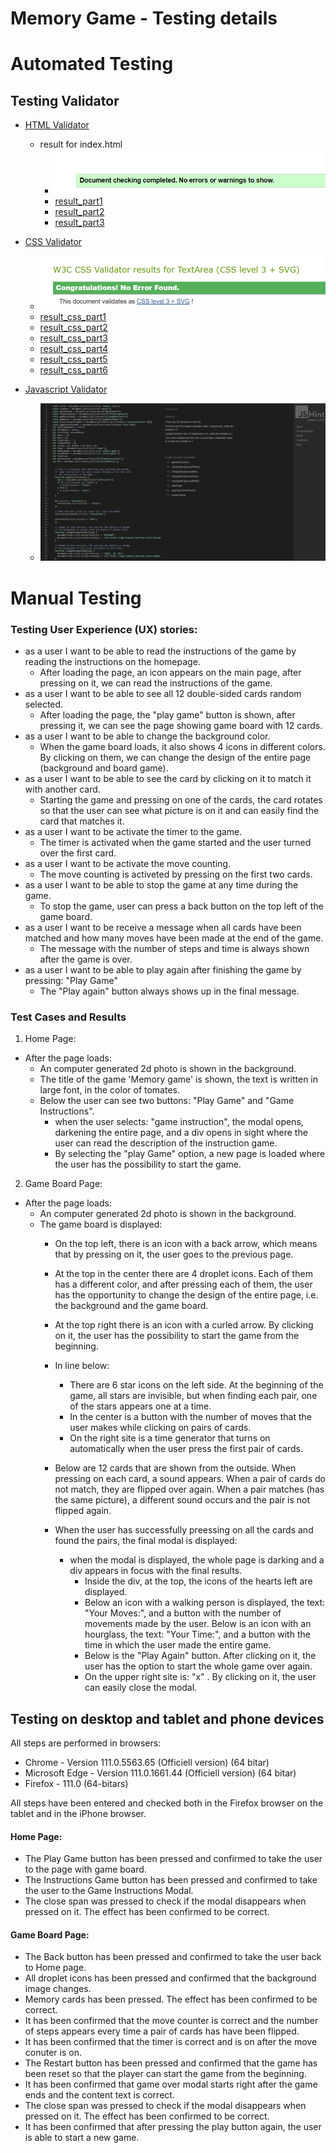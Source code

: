 # Memory Game - Testing details

# Automated Testing

## Testing Validator

- [HTML Validator](https://validator.w3.org/#validate_by_input)
    - result for index.html
        - ![validator_html](assets/images/validator_html.png)
        - [result_part1](test/test_validator/test_result_validatorhtml_part1.png)
        - [result_part2](test/test_validator/test_result_validatorhtml_part2.png)
        - [result_part3](test/test_validator/test_result_validatorhtml_part3.png)

- [CSS Validator](https://jigsaw.w3.org/css-validator/#validate_by_input)
    - ![CSS Validator - result](assets/images/validator_css.png)
    - [result_css_part1](test/test_validator/validator_css_part1.png)
    - [result_css_part2](test/test_validator/test_result_validatorcss_part2.png)
    - [result_css_part3](test/test_validator/test_result_validator_css_part3.png)
    - [result_css_part4](test/test_validator/test_result_validator_css_part4.png)
    - [result_css_part5](test/test_validator/test_result_validator_css_part5.png)
    - [result_css_part6](test/test_validator/test_result_validator_css_part6.png)

- [Javascript Validator](https://jshint.com/)
    - ![JS Validator](assets/images/validator_jshint.png)






# Manual Testing

### Testing User Experience (UX) stories:

- as a user I want to be able to read the instructions of the game by reading the instructions on the homepage.
    - After loading the page, an icon appears on the main page, after pressing on it, we can read the instructions of the game.
- as a user I want to be able to see all 12 double-sided cards random selected.
    - After loading the page, the "play game" button is shown, after pressing it, we can see the page showing game board with 12 cards.
- as a user I want to be able to change the background color.
    - When the game board loads, it also shows 4 icons in different colors. By clicking on them, we can change the design of the entire page (background and board game).
- as a user I want to be able to see the card by clicking on it to match it with another card.
    - Starting the game and pressing on one of the cards, the card rotates so that the user can see what picture is on it and can easily find the card that matches it.
- as a user I want to be activate the timer to the game. 
    - The timer is activated when the game started and the user turned over the first card.
- as a user I want to be activate the move counting. 
    - The move counting is activeted by pressing on the first two cards.
- as a user I want to be able to stop the game at any time during the game.
    - To stop the game, user can press a back button on the top left of the game board.
- as a user I want to be receive a message when all cards have been matched and how many moves have been made at the end of the game.
    - The message with the number of steps and time is always shown after the game is over.
- as a user I want to be able to play again after finishing the game by pressing: "Play Game"
    - The "Play again" button always shows up in the final message.

### Test Cases and Results

1. Home Page:
- After the page loads:
    - An computer generated 2d photo is shown in the background. 
    - The title of the game 'Memory game' is shown, the text is written in large font, in the color of tomates. 
    - Below the user can see two buttons: "Play Game" and "Game Instructions".
        - when the user selects: "game instruction", the modal opens, darkening the entire page, and a div opens in sight where the user can read the description of the instruction game.
        - By selecting the "play Game" option, a new page is loaded where the user has the possibility to start the game.

2. Game Board Page:
- After the page loads:
    - An computer generated 2d photo is shown in the background. 
    - The game board is displayed: 
        - On the top left, there is an icon with a back arrow, which means that by pressing on it, the user goes to the previous page.
        - At the top in the center there are 4 droplet icons. Each of them has a different color, and after pressing each of them, the user has the opportunity to change the design of the entire page, i.e. the background and the game board.
        - At the top right there is an icon with a curled arrow. By clicking on it, the user has the possibility to start the game from the beginning.
        - In line below:
            - There are 6 star icons on the left side. At the beginning of the game, all stars are invisible, but when finding each pair, one of the stars appears one at a time.
            - In the center is a button with the number of moves that the user makes while clicking on pairs of cards.
            - On the right site is a time generator that turns on automatically when the user press the first pair of cards.
        - Below are 12 cards that are shown from the outside. When pressing on each card, a sound appears. When a pair of cards do not match, they are flipped over again. When a pair matches (has the same picture), a different sound occurs and the pair is not flipped again.
        
         - When the user has successfully preessing on all the cards and found the pairs, the final modal is displayed:
            - when the modal is displayed, the whole page is darking and a div appears in focus with the final results.
                - Inside the div, at the top, the icons of the hearts left are displayed.
                - Below an icon with a walking person is displayed, the text: "Your Moves:", and a button with the number of movements made by the user.
                Below is an icon with an hourglass, the text: "Your Time:", and a button with the time in which the user made the entire game.
                - Below is the "Play Again" button. After clicking on it, the user has the option to start the whole game over again.
                - On the upper right site is: "x" . By clicking on it, the user can easily close the modal.       

## Testing on desktop and tablet and phone devices
All steps are performed in browsers:
 - Chrome - Version 111.0.5563.65 (Officiell version) (64 bitar)
 - Microsoft Edge - Version 111.0.1661.44 (Officiell version) (64 bitar)
 - Firefox - 111.0 (64-bitars)

 All steps have been entered and checked both in the Firefox browser on the tablet and in the iPhone browser.

 #### Home Page:

- The Play Game button has been pressed and confirmed to take the user to the page with game board.
- The Instructions Game button has been pressed and confirmed to take the user to the Game Instructions Modal. 
- The close span was pressed to check if the modal disappears when pressed on it. The effect has been confirmed to be correct.

#### Game Board Page:
- The Back button has been pressed and confirmed to take the user back to Home page.
- All droplet icons has been pressed and confirmed that the background image changes.
- Memory cards has been pressed. The effect has been confirmed to be correct.
- It has been confirmed that the move counter is correct and the number of steps appears every time a pair of cards has have been flipped.
- It has been confirmed that the timer is correct and is on after the move conuter is on. 
- The Restart button has been pressed and confirmed that the game has been reset so that the player can start the game from the beginning.
- It has been confirmed that game over modal starts right after the game ends and the content text is correct.
- The close span was pressed to check if the modal disappears when pressed on it. The effect has been confirmed to be correct.
- It has been confirmed that after pressing the play button again, the user is able to start a new game.
              